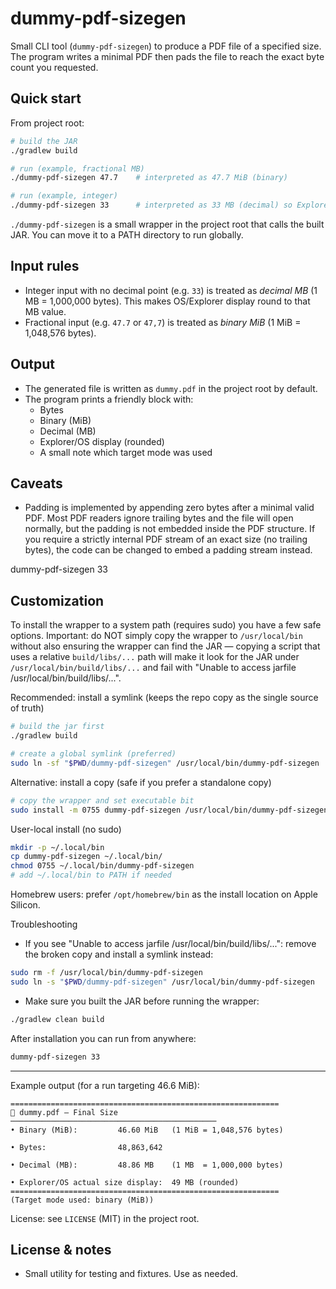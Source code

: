 # dummy-pdf-sizegen

Small CLI tool (`dummy-pdf-sizegen`) to produce a PDF file of a specified size. The program writes a minimal PDF then pads the file to reach the exact byte count you requested.

## Quick start

From project root:

```bash
# build the JAR
./gradlew build

# run (example, fractional MB)
./dummy-pdf-sizegen 47.7    # interpreted as 47.7 MiB (binary)

# run (example, integer)
./dummy-pdf-sizegen 33      # interpreted as 33 MB (decimal) so Explorer will show ~33 MB
```

`./dummy-pdf-sizegen` is a small wrapper in the project root that calls the built JAR. You can move it to a PATH directory to run globally.

## Input rules
- Integer input with no decimal point (e.g. `33`) is treated as *decimal MB* (1 MB = 1,000,000 bytes). This makes OS/Explorer display round to that MB value.
- Fractional input (e.g. `47.7` or `47,7`) is treated as *binary MiB* (1 MiB = 1,048,576 bytes).

## Output
- The generated file is written as `dummy.pdf` in the project root by default.
- The program prints a friendly block with:
  - Bytes
  - Binary (MiB)
  - Decimal (MB)
  - Explorer/OS display (rounded)
  - A small note which target mode was used

## Caveats
- Padding is implemented by appending zero bytes after a minimal valid PDF. Most PDF readers ignore trailing bytes and the file will open normally, but the padding is not embedded inside the PDF structure. If you require a strictly internal PDF stream of an exact size (no trailing bytes), the code can be changed to embed a padding stream instead.

dummy-pdf-sizegen 33
## Customization
To install the wrapper to a system path (requires sudo) you have a few safe options. Important: do NOT simply copy the wrapper to `/usr/local/bin` without also ensuring the wrapper can find the JAR — copying a script that uses a relative `build/libs/...` path will make it look for the JAR under `/usr/local/bin/build/libs/...` and fail with "Unable to access jarfile /usr/local/bin/build/libs/...".

Recommended: install a symlink (keeps the repo copy as the single source of truth)

```bash
# build the jar first
./gradlew build

# create a global symlink (preferred)
sudo ln -sf "$PWD/dummy-pdf-sizegen" /usr/local/bin/dummy-pdf-sizegen
```

Alternative: install a copy (safe if you prefer a standalone copy)

```bash
# copy the wrapper and set executable bit
sudo install -m 0755 dummy-pdf-sizegen /usr/local/bin/dummy-pdf-sizegen
```

User-local install (no sudo)

```bash
mkdir -p ~/.local/bin
cp dummy-pdf-sizegen ~/.local/bin/
chmod 0755 ~/.local/bin/dummy-pdf-sizegen
# add ~/.local/bin to PATH if needed
```

Homebrew users: prefer `/opt/homebrew/bin` as the install location on Apple Silicon.

Troubleshooting
- If you see "Unable to access jarfile /usr/local/bin/build/libs/...": remove the broken copy and install a symlink instead:

```bash
sudo rm -f /usr/local/bin/dummy-pdf-sizegen
sudo ln -s "$PWD/dummy-pdf-sizegen" /usr/local/bin/dummy-pdf-sizegen
```

- Make sure you built the JAR before running the wrapper:

```bash
./gradlew clean build
```

After installation you can run from anywhere:

```bash
dummy-pdf-sizegen 33
```

---

Example output (for a run targeting 46.6 MiB):

```
============================================================
📄 dummy.pdf — Final Size
──────────────────────────────────────────────
• Binary (MiB):         46.60 MiB   (1 MiB = 1,048,576 bytes)

• Bytes:                48,863,642

• Decimal (MB):         48.86 MB    (1 MB  = 1,000,000 bytes)

• Explorer/OS actual size display:  49 MB (rounded)
============================================================
(Target mode used: binary (MiB))
```

License: see `LICENSE` (MIT) in the project root.

## License & notes
- Small utility for testing and fixtures. Use as needed.

